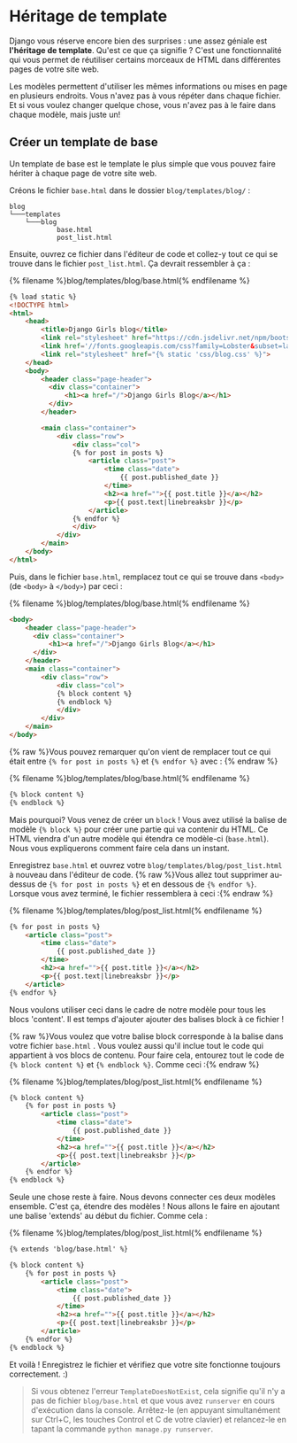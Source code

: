 # Héritage de template

Django vous réserve encore bien des surprises : une assez géniale est **l'héritage de template**. Qu'est ce que ça signifie ? C'est une fonctionnalité qui vous permet de réutiliser certains morceaux de HTML dans différentes pages de votre site web.

Les modèles permettent d'utiliser les mêmes informations ou mises en page en plusieurs endroits. Vous n'avez pas à vous répéter dans chaque fichier. Et si vous voulez changer quelque chose, vous n'avez pas à le faire dans chaque modèle, mais juste un!

## Créer un template de base

Un template de base est le template le plus simple que vous pouvez faire hériter à chaque page de votre site web.

Créons le fichier `base.html` dans le dossier `blog/templates/blog/` :

    blog
    └───templates
        └───blog
                base.html
                post_list.html
    

Ensuite, ouvrez ce fichier dans l'éditeur de code et collez-y tout ce qui se trouve dans le fichier `post_list.html`. Ça devrait ressembler à ça :

{% filename %}blog/templates/blog/base.html{% endfilename %}

```html
{% load static %}
<!DOCTYPE html>
<html>
    <head>
        <title>Django Girls blog</title>
        <link rel="stylesheet" href="https://cdn.jsdelivr.net/npm/bootstrap@4.5.3/dist/css/bootstrap.min.css" integrity="sha384-TX8t27EcRE3e/ihU7zmQxVncDAy5uIKz4rEkgIXeMed4M0jlfIDPvg6uqKI2xXr2" crossorigin="anonymous">
        <link href='//fonts.googleapis.com/css?family=Lobster&subset=latin,latin-ext' rel='stylesheet' type='text/css'>
        <link rel="stylesheet" href="{% static 'css/blog.css' %}">
    </head>
    <body>
        <header class="page-header">
          <div class="container">
              <h1><a href="/">Django Girls Blog</a></h1>
          </div>
        </header>

        <main class="container">
            <div class="row">
                <div class="col">
                {% for post in posts %}
                    <article class="post">
                        <time class="date">
                            {{ post.published_date }}
                        </time>
                        <h2><a href="">{{ post.title }}</a></h2>
                        <p>{{ post.text|linebreaksbr }}</p>
                    </article>
                {% endfor %}
                </div>
            </div>
        </main>
    </body>
</html>
```

Puis, dans le fichier `base.html`, remplacez tout ce qui se trouve dans `<body>` (de `<body>` à `</body>`) par ceci :

{% filename %}blog/templates/blog/base.html{% endfilename %}

```html
<body>
    <header class="page-header">
      <div class="container">
          <h1><a href="/">Django Girls Blog</a></h1>
      </div>
    </header>
    <main class="container">
        <div class="row">
            <div class="col">
            {% block content %}
            {% endblock %}
            </div>
        </div>
    </main>
</body>
```

{% raw %}Vous pouvez remarquer qu'on vient de remplacer tout ce qui était entre `{% for post in posts %}` et `{% endfor %}` avec : {% endraw %}

{% filename %}blog/templates/blog/base.html{% endfilename %}

```html
{% block content %}
{% endblock %}
```

Mais pourquoi? Vous venez de créer un `block` ! Vous avez utilisé la balise de modèle `{% block %}` pour créer une partie qui va contenir du HTML. Ce HTML viendra d'un autre modèle qui étendra ce modèle-ci (`base.html`). Nous vous expliquerons comment faire cela dans un instant.

Enregistrez `base.html` et ouvrez votre `blog/templates/blog/post_list.html` à nouveau dans l'éditeur de code. {% raw %}Vous allez tout supprimer au-dessus de `{% for post in posts %}` et en dessous de `{% endfor %}`. Lorsque vous avez terminé, le fichier ressemblera à ceci :{% endraw %}

{% filename %}blog/templates/blog/post_list.html{% endfilename %}

```html
{% for post in posts %}
    <article class="post">
        <time class="date">
            {{ post.published_date }}
        </time>
        <h2><a href="">{{ post.title }}</a></h2>
        <p>{{ post.text|linebreaksbr }}</p>
    </article>
{% endfor %}
```

Nous voulons utiliser ceci dans le cadre de notre modèle pour tous les blocs 'content'. Il est temps d'ajouter ajouter des balises block à ce fichier !

{% raw %}Vous voulez que votre balise block corresponde à la balise dans votre fichier `base.html` . Vous voulez aussi qu'il inclue tout le code qui appartient à vos blocs de contenu. Pour faire cela, entourez tout le code de `{% block content %}` et `{% endblock %}`. Comme ceci :{% endraw %}

{% filename %}blog/templates/blog/post_list.html{% endfilename %}

```html
{% block content %}
    {% for post in posts %}
        <article class="post">
            <time class="date">
                {{ post.published_date }}
            </time>
            <h2><a href="">{{ post.title }}</a></h2>
            <p>{{ post.text|linebreaksbr }}</p>
        </article>
    {% endfor %}
{% endblock %}
```

Seule une chose reste à faire. Nous devons connecter ces deux modèles ensemble. C'est ça, étendre des modèles ! Nous allons le faire en ajoutant une balise 'extends' au début du fichier. Comme cela :

{% filename %}blog/templates/blog/post_list.html{% endfilename %}

```html
{% extends 'blog/base.html' %}

{% block content %}
    {% for post in posts %}
        <article class="post">
            <time class="date">
                {{ post.published_date }}
            </time>
            <h2><a href="">{{ post.title }}</a></h2>
            <p>{{ post.text|linebreaksbr }}</p>
        </article>
    {% endfor %}
{% endblock %}
```

Et voilà ! Enregistrez le fichier et vérifiez que votre site fonctionne toujours correctement. :)

> Si vous obtenez l'erreur `TemplateDoesNotExist`, cela signifie qu'il n'y a pas de fichier `blog/base.html` et que vous avez `runserver` en cours d'exécution dans la console. Arrêtez-le (en appuyant simultanément sur Ctrl+C, les touches Control et C de votre clavier) et relancez-le en tapant la commande `python manage.py runserver`.